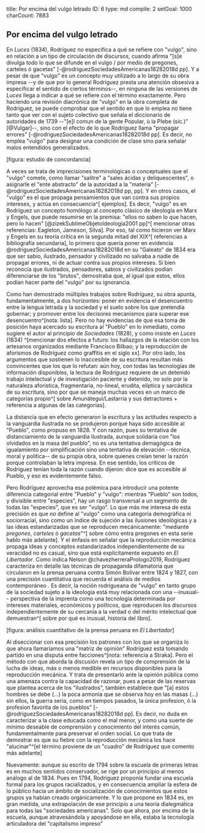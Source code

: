 title:          Por encima del vulgo letrado
ID:             6
type:           md
compile:        2
setGoal:        1000
charCount:      7883


## Por encima del vulgo letrado

En *Luces* (1834), Rodríguez no especifica a qué se refiere con "vulgo", sino en relación a un tipo de circulación de discursos, cuando afirma "[s]e divulga todo lo que se difunde en el vulgo / por medio de pregones, carteles ó gacetas" [-@rodriguezSociedadesAmericanas18282018d pp]. Y a pesar de que "vulgo" es un concepto muy utilizado a lo largo de su obra impresa --y de que por lo general Rodríguez presta una atención obsesiva a especificar el sentido de ciertos términos--, en ninguna de las versiones de *Luces* llega a indicar a qué se refiere con el término exactamente. Pero haciendo una revisión diacrónica de "vulgo" en la obra completa de Rodríguez, se puede comprobar que el sentido en que lo emplea no tiene tanto que ver con el sujeto colectivo que señala el diccionario de autoridades de 1739 --"[e]l comun de la gente Popular, ù la Plebe (sic.)" [@Vulgar]--, sino con el efecto de lo que Rodríguez llama "propagar errores" [-@rodriguezSociedadesAmericanas18282018d pp]. Es decir, no emplea "vulgo" para designar una condición de clase sino para señalar malos entendidos generalizados.

[figura: estudio de concordancia]

A veces se trata de imprecisiones terminológicas o conceptuales que el "vulgo" comete, como llamar "salitre" a "sales ácidas y deliquescentes", o asignarle el "ente abstracto" de la autoridad a la "materia"  [-@rodriguezSociedadesAmericanas18282018d pp, pp]. Y en otros casos, el "vulgo" es el que propaga pensamientos que van contra sus propios intereses, y actúa en consecuencia^[ ejemplos]. Es decir, "vulgo" es en Rodríguez un concepto homólogo al concepto clásico de ideología en Marx y Engels, que puede resumirse en la premisa: "ellos no saben lo que hacen, pero lo hacen" [@zizekSublimeObjetoIdeologia2001 pp]<!--  -->^[ mencionar otras referencias: Eagleton, Jameson, Silva]. Por eso, tal como hicieron ver Marx y Engels en su teoría crítica en la segunda mitad del XIX^[ referencias a bibliografía secundaria], lo primero que quería poner en evidencia @rodriguezSociedadesAmericanas18282018d en su "Galeato" de 1834 era que ser sabio, ilustrado, pensador y civilizado no salvaba a nadie de propagar errores, ni de actuar contra sus propios intereses. Si bien reconocía que ilustrados, pensadores, sabios y civilizados podían diferenciarse de los "brutos", demostraba que, al igual que estos, ellos podían hacer parte del "vulgo" por su ignorancia.

Como han demostrado múltiples trabajos sobre Rodríguez, su obra apunta, fundamentalmente, a dos horizontes: poner en evidencia el desencuentro entre la lengua letrada y la sociedad y el suelo sobre los que pretendía gobernar; y promover entre los decisores mecanismos para superar ese desencuentro^[nota: lista]. Pero no hay evidencias de que esa toma de posición haya acercado su escritura al "Pueblo" en lo inmediato, como sugiere el autor al principio de *Sociedades* (1828), y como insiste en *Luces* (1834) ^[mencionar dos efectos a futuro: los hallazgos de la relación con los artesanos organizados mediante Francisco Bilbao; y la reproducción de aforismos de Rodríguez como graffitis en el siglo xx]. Por otro lado, los argumentos que sostienen lo inaccesible de su escritura resultan más convincentes que los que lo refutan: aún hoy, con todas las tecnologías de información disponibles, la lectura de Rodríguez requiere de un detenido trabajo intelectual y de investigación paciente y detenido, no solo por la naturaleza aforística, fragmentaria, no-lineal, erudita, elíptica y sarcástica de su escritura, sino por que se maneja muchas veces en un marco de categorías propio^[ sobre Amunátegui/Lastarria y sus detractores + referencia a algunas de las categorías]. 

La distancia que en efecto generaron la escritura y las actitudes respecto a la vanguardia ilustrada no se produjeron porque haya sido accesible al "Pueblo", como propuso en 1828. Y con razón, pues su tentativa de distanciamiento de la vanguardia ilustrada, aunque solidaria con "los olvidados en la masa del pueblo", no es una tentativa demagógica de igualamiento por simplificación sino una tentativa de elevación --técnica, moral y política-- de su propia obra, sobre quienes creían tener la razón porque controlaban la letra impresa. En ese sentido, los críticos de Rodríguez tenían toda la razón cuando dijeron: dice que es accesible al Pueblo, y eso es evidentemente falso. 

Pero Rodríguez aprovecha esa polémica para introducir una potente diferencia categorial entre "Pueblo" y "vulgo": mientras "Pueblo" son todos, y divisible entre "especies", hay un rasgo transversal a un segmento de todas las "especies", que es ser "vulgo". Lo que más me interesa de esta precisión es que *no* define al "vulgo" como una categoría demográfica ni sociorracial, sino como un índice de sujeción a las ilusiones ideológicas y a las ideas estandarizadas que se reproducen mecánicamente: "mediante *pregones*, *carteles* ó *gacetas*"^[ sobre cómo entra pregones en esta serie hablo más adelante]. Y el énfasis en señalar que la reproducción mecánica propaga ideas y conceptos estandarizados independientemente de su veracidad no es casual, sino que está explícitamente expuesto en *El Libertador*. Como indica Nelson @chavezherreraPrologo2019, Rodríguez caracteriza en detalle las técnicas de propaganda difamatoria que circularon en la prensa peruana <!-- chequear --> contra Simón Bolívar entre 1824 y 1827, con una precisión cuantitativa que recuerda el análisis de medios contemporáneo <!--referencia-->. Es decir, la noción rodrigueana de "vulgo" en tanto grupo de la sociedad sujeto a la ideología está muy relacionada con una --inusual-- perspectiva de la imprenta como una tecnología determinada por intereses materiales, económicos y políticos, que reproducen los discursos independientemente de su cercanía a la verdad o del mérito intelectual que demuestran^[ sobre por qué es inusual, historia del libro]. 

[figura: análisis cuantitativo de la prensa peruana en *El Libertador*]

Al diseccionar con esa precisión los patrones con los que se organiza lo que ahora llamaríamos una "matriz de opinión" Rodríguez está tomando partido en una disputa entre facciones^[nota: referencia a Straka]. Pero el método con que aborda la discusión revela un tipo de comprensión de la lucha de ideas, más o menos medible en recursos disponibles para la reproducción mecánica. Y trata de presentarlo ante la opinión pública como una amenaza contra la capacidad de razonar, pues <!-- mejorar transición--> a pesar de las reservas que plantea acerca de los "ilustrados", también establece que "[a] estos hombres se debe (...) la poca armonía que se observa hoy en las masas (...) sin ellos, la guerra seria, como en tiempos pasados, la única profesion, ó la profesion favorita de los pueblos" [-@rodriguezSociedadesAmericanas18282018d pp]. Es decir, no duda en caracterizar a la clase educada como el mal menor, y como una suerte de mínimo deseable de comprensión y conocimiento del interés común, fundamentalmente para preservar el orden social. Lo que trata de demostrar es que su fiebre con la reproducción mecánica los hace "alucinar"^[el término proviene de un "cuadro" de Rodríguez que comento más adelante]

Nuevamente: aunque su escrito de 1794 sobre la escuela de primeras letras es en muchos sentidos conservador, se rige por un principio al menos análogo al de 1834. Pues en 1794, Rodríguez proponía fundar una escuela formal para los grupos racializados, y en consecuencia ampliar la esfera de lo público hacia un ámbito de socialización de conocimientos que  estos grupos ya habían creado orgánicamente. Y lo que propone en 1834 es, en gran medida, una extrapolación de ese principio a una teoría dialegmática para todas las "sociedades americanas". Solo que ahora, por encima de la escuela, aunque atravesándola y apoyándose en ella, estaba la tecnología articuladora del "capitalismo impreso"